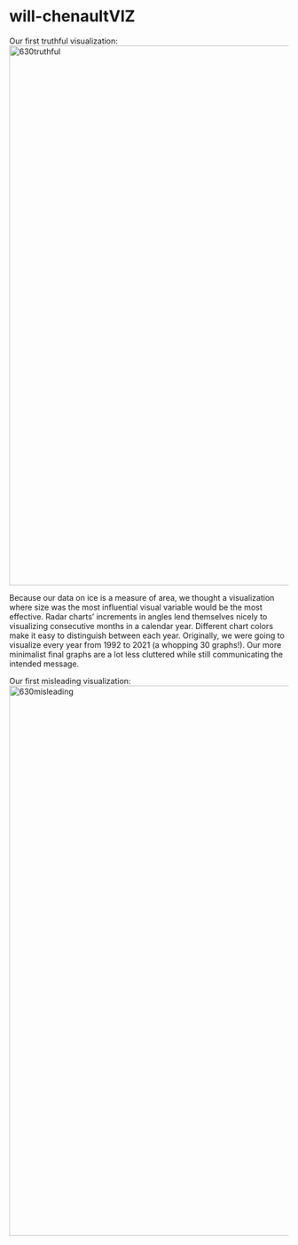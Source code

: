 # will-chenaultVIZ

Our first truthful visualization: 
<img width="973" alt="630truthful" src="https://user-images.githubusercontent.com/95489525/151275390-5088b6bf-6467-45cf-b2e0-2fe26a671353.png">

Because our data on ice is a measure of area, we thought a visualization where size was the most influential visual variable would be the most effective. Radar charts’ increments in angles lend themselves nicely to visualizing consecutive months in a calendar year. Different chart colors make it easy to distinguish between each year. Originally, we were going to visualize every year from 1992 to 2021 (a whopping 30 graphs!). Our more minimalist final graphs are a lot less cluttered while still communicating the intended message. 


Our first misleading visualization: 
<img width="992" alt="630misleading" src="https://user-images.githubusercontent.com/95489525/151275545-cee74662-24e0-42e1-8db2-483a4c9e5d91.png">





